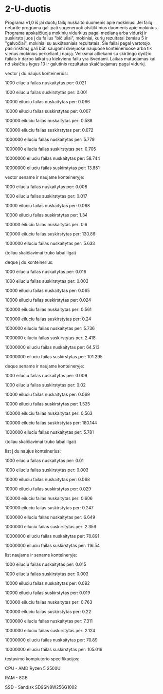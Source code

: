 # 2-U-duotis

Programa v1,0 iš jai duotų failų nuskaito duomenis apie mokinius. Jei failų neturite programa gali pati sugeneruoti atsitiktinius duomenis apie mokinius. Programa apskaičiuoja mokinių vidurkius pagal medianą arba vidurkį ir suskirsto juos į du failus "bičiuliai", mokiniai, kurių rezultatai žemiau 5 ir "galvočiai", mokiniai su aukštesniais rezultatais. Šie failai pagal vartotojo pasirinktimą gali būti saugomi dviejuose naujuose konteineriuose arba tik vienus mokinius perkeliant į naują. Veiksmai atliekami su skirtingo dydžio failais ir darbo laikai su kiekvienu failu yra išvedami. Laikas matuojamas kai nd skaičius lygus 10 ir galutinis rezultatas skaičiuojamas pagal vidurkį.

vector į du naujus konteinerius:

1000 eiluciu failas nuskaitytas per: 0.021

1000 eiluciu failas suskirstytas per: 0.001

10000 eiluciu failas nuskaitytas per: 0.066

10000 eiluciu failas suskirstytas per: 0.007

100000 eiluciu failas nuskaitytas per: 0.588

100000 eiluciu failas suskirstytas per: 0.072

1000000 eiluciu failas nuskaitytas per: 5.779

1000000 eiluciu failas suskirstytas per: 0.705

10000000 eiluciu failas nuskaitytas per: 58.744

10000000 eiluciu failas suskirstytas per: 13.851


vector sename ir naujame konteineryje:

1000 eiluciu failas nuskaitytas per: 0.008

1000 eiluciu failas suskirstytas per: 0.017

10000 eiluciu failas nuskaitytas per: 0.068

10000 eiluciu failas suskirstytas per: 1.34

100000 eiluciu failas nuskaitytas per: 0.6

100000 eiluciu failas suskirstytas per: 130.86

1000000 eiluciu failas nuskaitytas per: 5.633

(toliau skaičiavimai truko labai ilgai)



deque į du konteinerius:

1000 eiluciu failas nuskaitytas per: 0.016

1000 eiluciu failas suskirstytas per: 0.003

10000 eiluciu failas nuskaitytas per: 0.065

10000 eiluciu failas suskirstytas per: 0.024

100000 eiluciu failas nuskaitytas per: 0.561

100000 eiluciu failas suskirstytas per: 0.24

1000000 eiluciu failas nuskaitytas per: 5.736

1000000 eiluciu failas suskirstytas per: 2.418

10000000 eiluciu failas nuskaitytas per: 64.513

10000000 eiluciu failas suskirstytas per: 101.295


deque sename ir naujame konteineryje:

1000 eiluciu failas nuskaitytas per: 0.009

1000 eiluciu failas suskirstytas per: 0.02

10000 eiluciu failas nuskaitytas per: 0.069

10000 eiluciu failas suskirstytas per: 1.535

100000 eiluciu failas nuskaitytas per: 0.563

100000 eiluciu failas suskirstytas per: 180.144

1000000 eiluciu failas nuskaitytas per: 5.781

(toliau skaičiavimai truko labai ilgai)


list į du naujus konteinerius:

1000 eiluciu failas nuskaitytas per: 0.01

1000 eiluciu failas suskirstytas per: 0.003

10000 eiluciu failas nuskaitytas per: 0.068

10000 eiluciu failas suskirstytas per: 0.029

100000 eiluciu failas nuskaitytas per: 0.606

100000 eiluciu failas suskirstytas per: 0.247

1000000 eiluciu failas nuskaitytas per: 6.649

1000000 eiluciu failas suskirstytas per: 2.356

10000000 eiluciu failas nuskaitytas per: 70.891

10000000 eiluciu failas suskirstytas per: 116.54


list naujame ir sename konteineryje:

1000 eiluciu failas nuskaitytas per: 0.015

1000 eiluciu failas suskirstytas per: 0.003

10000 eiluciu failas nuskaitytas per: 0.092

10000 eiluciu failas suskirstytas per: 0.019

100000 eiluciu failas nuskaitytas per: 0.763

100000 eiluciu failas suskirstytas per: 0.22

1000000 eiluciu failas nuskaitytas per: 7.311

1000000 eiluciu failas suskirstytas per: 2.124

10000000 eiluciu failas nuskaitytas per: 70.89

10000000 eiluciu failas suskirstytas per: 105.019


testavimo kompiuterio specifikacijos:

CPU - AMD Ryzen 5 2500U 

RAM - 8GB

SSD - Sandisk SD9SN8W256G1002
